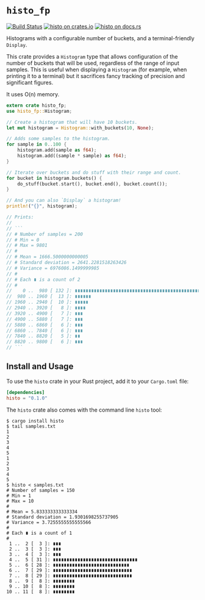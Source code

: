 # `histo_fp`

[![Build Status](https://travis-ci.org/fitzgen/histo.png?branch=master)](https://travis-ci.org/fitzgen/histo) [![histo on crates.io](https://img.shields.io/crates/v/histo.svg)](https://crates.io/crates/histo) [![histo on docs.rs](https://docs.rs/histo/badge.svg)](https://docs.rs/histo/)

Histograms with a configurable number of buckets, and a terminal-friendly
`Display`.

This crate provides a `Histogram` type that allows configuration of the number
of buckets that will be used, regardless of the range of input samples. This is
useful when displaying a `Histogram` (for example, when printing it to a
terminal) but it sacrifices fancy tracking of precision and significant figures.

It uses O(n) memory.

```rust
extern crate histo_fp;
use histo_fp::Histogram;

// Create a histogram that will have 10 buckets.
let mut histogram = Histogram::with_buckets(10, None);

// Adds some samples to the histogram.
for sample in 0..100 {
    histogram.add(sample as f64);
    histogram.add((sample * sample) as f64);
}

// Iterate over buckets and do stuff with their range and count.
for bucket in histogram.buckets() {
    do_stuff(bucket.start(), bucket.end(), bucket.count());
}

// And you can also `Display` a histogram!
println!("{}", histogram);

// Prints:
//
// ```
// # Number of samples = 200
// # Min = 0
// # Max = 9801
// #
// # Mean = 1666.5000000000005
// # Standard deviation = 2641.2281518263426
// # Variance = 6976086.1499999985
// #
// # Each ∎ is a count of 2
// #
//    0 ..  980 [ 132 ]: ∎∎∎∎∎∎∎∎∎∎∎∎∎∎∎∎∎∎∎∎∎∎∎∎∎∎∎∎∎∎∎∎∎∎∎∎∎∎∎∎∎∎∎∎∎∎∎∎∎∎∎∎∎∎∎∎∎∎∎∎∎∎∎∎∎∎
//  980 .. 1960 [  13 ]: ∎∎∎∎∎∎
// 1960 .. 2940 [  10 ]: ∎∎∎∎∎
// 2940 .. 3920 [   8 ]: ∎∎∎∎
// 3920 .. 4900 [   7 ]: ∎∎∎
// 4900 .. 5880 [   7 ]: ∎∎∎
// 5880 .. 6860 [   6 ]: ∎∎∎
// 6860 .. 7840 [   6 ]: ∎∎∎
// 7840 .. 8820 [   5 ]: ∎∎
// 8820 .. 9800 [   6 ]: ∎∎∎
// ```
```

## Install and Usage

To use the `histo` crate in your Rust project, add it to your `Cargo.toml` file:

```toml
[dependencies]
histo = "0.1.0"
```

The `histo` crate also comes with the command line `histo` tool:

```commands
$ cargo install histo
$ tail samples.txt
1
2
3
4
5
1
2
3
4
5
$ histo < samples.txt
# Number of samples = 150
# Min = 1
# Max = 10
#
# Mean = 5.833333333333334
# Standard deviation = 1.9301698255737905
# Variance = 3.7255555555555566
#
# Each ∎ is a count of 1
#
 1 ..  2 [  3 ]: ∎∎∎
 2 ..  3 [  3 ]: ∎∎∎
 3 ..  4 [  3 ]: ∎∎∎
 4 ..  5 [ 31 ]: ∎∎∎∎∎∎∎∎∎∎∎∎∎∎∎∎∎∎∎∎∎∎∎∎∎∎∎∎∎∎∎
 5 ..  6 [ 28 ]: ∎∎∎∎∎∎∎∎∎∎∎∎∎∎∎∎∎∎∎∎∎∎∎∎∎∎∎∎
 6 ..  7 [ 29 ]: ∎∎∎∎∎∎∎∎∎∎∎∎∎∎∎∎∎∎∎∎∎∎∎∎∎∎∎∎∎
 7 ..  8 [ 29 ]: ∎∎∎∎∎∎∎∎∎∎∎∎∎∎∎∎∎∎∎∎∎∎∎∎∎∎∎∎∎
 8 ..  9 [  8 ]: ∎∎∎∎∎∎∎∎
 9 .. 10 [  8 ]: ∎∎∎∎∎∎∎∎
10 .. 11 [  8 ]: ∎∎∎∎∎∎∎∎
```
